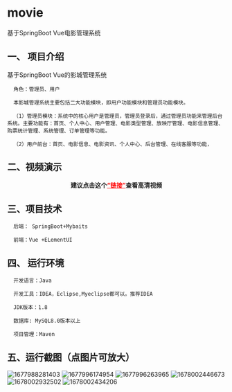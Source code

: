 # movie
基于SpringBoot Vue电影管理系统
## 一、 项目介绍
基于SpringBoot Vue的影城管理系统

      角色：管理员、用户

      本影城管理系统主要包括二大功能模块，即用户功能模块和管理员功能模块。

      （1）管理员模块：系统中的核心用户是管理员，管理员登录后，通过管理员功能来管理后台系统。主要功能有：首页、个人中心、用户管理、电影类型管理、放映厅管理、电影信息管理、购票统计管理、系统管理、订单管理等功能。

      （2）用户前台：首页、电影信息、电影资讯、个人中心、后台管理、在线客服等功能，
    
## 二、视频演示
    
    

<p style="text-align: center;"><strong><span class="ne-text">建议点击这个</span><a style="color: #ff0000;" href="https://www.bilibili.com/video/BV1Y24y1t7TJ/?spm_id_from=333.999.0.0&vd_source=b5789de9f485ad6d0cfaeca1ad4b230c">“链接”</a>查看高清视频</strong></p>

## 三、项目技术
      后端： SpringBoot+Mybaits

      前端：Vue +ELementUI
## 四、 运行环境
      开发语言：Java

      开发工具：IDEA，Eclipse,Myeclipse都可以。推荐IDEA

      JDK版本：1.8

      数据库: MySQL8.0版本以上

      项目管理：Maven
## 五、运行截图（点图片可放大）

![1677988281403](https://user-images.githubusercontent.com/124327024/225584833-1708180c-f9b0-435e-91a8-21bfa1b6b83d.jpg)
![1677996174954](https://user-images.githubusercontent.com/124327024/225584842-9225b65e-7528-4a8b-88bb-58823b88a9df.jpg)
![1677996263965](https://user-images.githubusercontent.com/124327024/225584846-2e966d37-7e1b-4228-a362-1cfb9511138e.jpg)
![1678002446673](https://user-images.githubusercontent.com/124327024/225584821-24852ffd-a742-48c6-86e2-67d5c1e72dd0.jpg)
![1678002932502](https://user-images.githubusercontent.com/124327024/225584830-27692705-f0bf-4d92-a99e-50752d09957a.jpg)
![1678002434206](https://user-images.githubusercontent.com/124327024/225584816-0dd4ab59-4c59-4259-b9db-29fcad1074d5.jpg)


